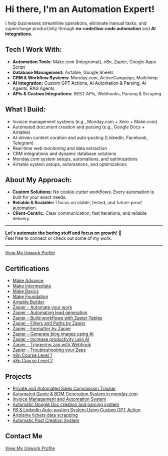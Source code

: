 # Hi there, I'm an Automation Expert!

I help businesses streamline operations, eliminate manual tasks, and supercharge productivity through **no-code/low-code automation** and **AI integrations**.

## Tech I Work With:
- **Automation Tools:** Make.com (Integromat), n8n, Zapier, Google Apps Script
- **Database Management:** Airtable, Google Sheets
- **CRM & Workflow Systems:** Monday.com, ActiveCampaign, Mailchimp
- **AI Integration:** Custom GPT Actions, AI Automation & Parsing, AI Agents, RAG Agents
- **APIs & Custom Integrations:** REST APIs, Webhooks, Parsing & Scraping

## What I Build:
- Invoice management systems (e.g., Monday.com + Xero + Make.com)
- Automated document creation and parsing (e.g., Google Docs + Airtable)
- AI-driven content curation and auto-posting (LinkedIn, Facebook, Telegram)
- Real-time web monitoring and data extraction
- CRM integrations and dynamic database solutions
- Monday.com system setups, automations, and optimizations
- Airtable system setups, automations, and optimizations

## About My Approach:
- **Custom Solutions:** No cookie-cutter workflows. Every automation is built for your exact needs.
- **Reliable & Scalable:** I focus on stable, tested, and future-proof automation.
- **Client-Centric:** Clear communication, fast iterations, and reliable delivery.

---

**Let's automate the boring stuff and focus on growth!** 🚀  
Feel free to connect or check out some of my work.

---

 [View My Upwork Profile](https://www.upwork.com/freelancers/~019b07d8b6eefca9ad?mp_source=share)

## Certifications
- [Make Advance](https://www.credly.com/badges/92872e93-adff-4cd9-9c92-387ddd4401a4/public_url)
- [Make Intermediate](https://www.credly.com/badges/549656b2-f45d-45aa-a12a-8fc8b84a1bb7/public_url)
- [Make Basics](https://www.credly.com/badges/f5d36a82-73d3-4076-ad6f-0c547e8de5db/public_url)
- [Make Foundation](https://www.credly.com/badges/f9b91b23-b887-4763-8478-710911b50a1a/public_url)
- [Airtable Builder](http://verify.skilljar.com/c/6ppqipat87y3)
- [Zapier - Automate your work](http://verify.skilljar.com/c/xdk5i4pi986a)
- [Zapier - Automating lead generation](http://verify.skilljar.com/c/jf9bw7woofg8)
- [Zapier - Build workflows with Zapier Tables](http://verify.skilljar.com/c/pgh3bdz4cqgm)
- [Zapier - Filters and Paths by Zapier](http://verify.skilljar.com/c/bss2wst52saz)
- [Zapier - Formatter by Zapier](http://verify.skilljar.com/c/zinwwdcue73i)
- [Zapier - Generate blog images using AI](https://verify.skilljar.com/c/d2bhhq37963g)
- [Zapier - Increase productivity usig AI](http://verify.skilljar.com/c/w5kdihmnfus5)
- [Zapier - Triggering zap with Webhook](http://verify.skilljar.com/c/7xa5x8bsnvwy)
- [Zapier - Troubleshooting your Zaps](http://verify.skilljar.com/c/7h3w2ci2zmtz)
- [n8n Course Level 1](https://internal.users.n8n.cloud/webhook/course-level-1/verify?id=922124e9fbea3e694d254654c3082cf1&submit=Submit)
- [n8n Course Level 2](https://internal.users.n8n.cloud/webhook/course-level-2/verify?id=9862701e84f4fe30604a066365be8a2e&submit=Submit)


## Projects
- [Private and Automated Sales Commission Tracker](https://viktorautomation.github.io/Portfolio/Automated%20Sales%20Commission%20Tracker/)
- [Automated Quote & BOM Generation System in monday.com](https://viktorautomation.github.io/Portfolio/Automated%20Quote%20&%20BOM%20Generation%20System%20in%20Monday/)
- [Invoice Management and Automation System](https://viktorautomation.github.io/Portfolio/Invoice%20Automation%20System/)
- [Automatic Google Doc creation and parcing system](https://viktorautomation.github.io/Portfolio/Automation%20Doc%20creation%20system/)
- [FB & LinkedIn Auto-posting System Using Custom GPT Action](https://viktorautomation.github.io/Portfolio/Action%20GPT%20auto%20posting%20system/)
- [Airplaine tickets data scrapping](https://viktorautomation.github.io/Portfolio/Airplane%20tickets%20data%20extraction/)
- [Automatic Post Creation System](https://viktorautomation.github.io/Portfolio/Automatic%20Post%20Creation%20System/)
  
## Contact Me

 [View My Upwork Profile](https://www.upwork.com/freelancers/~019b07d8b6eefca9ad?mp_source=share)
